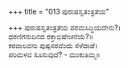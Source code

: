 +++
title = "013 ಪುರುಷಸ್ವತಂತ್ರತೆಯ"

+++
ಪುರುಷಸ್ವತಂತ್ರತೆಯ ಪರಮಸಿದ್ಧಿಯದೇನು?।  
ಧರಣಿಗನುದಿನದ ರಕ್ತಾಭಿಷೇಚನೆಯೆ?॥  
ಕರವಾಲವನು ಪುಷ್ಪಸರವೆಂದು ಸೆಳೆದಾಡೆ।  
ಪರಿಮಳವ ಸೂಸುವುದೆ? - ಮಂಕುತಿಮ್ಮ॥  
